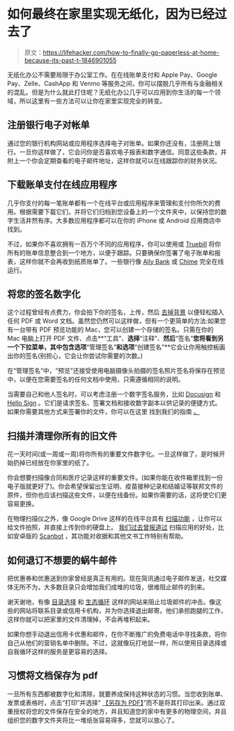# 如何最终在家里实现无纸化，因为已经过去了

> 原文：<https://lifehacker.com/how-to-finally-go-paperless-at-home-because-its-past-t-1846901055>

无纸化办公不需要局限于办公室工作。在在线账单支付和 Apple Pay、Google Pay、Zelle、CashApp 和 Venmo 等服务之间，你可以摆脱几乎所有与金融相关的混乱。但是为什么就此打住呢？无纸化办公几乎可以应用到你生活的每一个领域，所以这里有一些方法可以让你在家里实现完全的转变。



## 注册银行电子对帐单

通过您的银行机构网站或应用程序选择电子对账单。如果你还没有，注册网上银行。一旦你这样做了，它会问你是否喜欢电子报表和数字通信。同意这些条款，并附上一个你会定期查看的电子邮件地址，这样你就可以在线跟踪你的财务状况。

## 下载账单支付在线应用程序

几乎你支付的每一笔账单都有一个在线平台或应用程序来管理和支付你所欠的费用。根据需要下载它们，并将它们归档到您设备上的一个文件夹中，以保持您的数字生活井然有序。大多数应用程序都可以在你的 iPhone 或 Android 应用商店中找到。

不过，如果你不喜欢拥有一百万个不同的应用程序，你可以使用或 [Truebill](https://www.truebill.com/p/stop-losing-700-year?wpsrc=Google%20AdWords&wpcid=11905816460&wpsnetn=g&wpkwn=subscription%20tracker&wpkmatch=b&wpcrid=stop-losing-700-year&wpscid=112840113062&wpkwid=kwd-297035190689&utm_source=AdWords&utm_campaign=&utm_medium=&utm_content=stop-losing-700-year&utm_term=subscription%20tracker&gclid=CjwKCAjwv_iEBhASEiwARoemvOPKowJWBGhPlxkInkBP4g-lyp-UcuoBRDzBZD0O8I40t7_kHWDpjxoCGl8QAvD_BwE&wpcrn=stop-losing-700-year) 将你所有的账单信息整合到一个地方，以便于跟踪。只要确保你签署了电子账单和报表，这样你就不会再收到纸质账单了。一些银行像 [Ally Bank](https://www.ally.com/bank/online-savings-account/?CP=ppc-google-bkws-bank-ally-bank-exact-desktop&d=c&k=ally%20bank&m=e&c=764586464&ad=507876515666&ex=&geo=9004173&nt=g&source=Paid-Search-Web&gclid=CjwKCAjwv_iEBhASEiwARoemvCm5S-ksbFK9DWQ6gnHgjXFawaqPs3bP4BB5hYjj91F5nTgF1xMnFhoC0ksQAvD_BwE&gclsrc=aw.ds) 或 [Chime](https://www.chime.com/applyggv4-nhf/?keyword=chime%20bank&ad=gsearch_br_core_exact_pbc&ad_id=%7BAdId%7D&gclid=CjwKCAjwv_iEBhASEiwARoemvJjx8fOkXUJ1bDLzQ1v70T09WoO2erACNDiUP6rEWEf9npjbgEMhTRoCDWkQAvD_BwE) 完全在线运行。

## 将您的签名数字化

这个过程曾经有点费力，你会拍下你的签名，上传，然后 [去掉背景](https://lifehacker.com/the-complete-guide-to-going-paperless-5330558) 以便轻松插入任何 PDF 或 Word 文档。虽然您仍然可以这样做，但有一个更简单的方法:如果您有一台带有 PDF 预览功能的 Mac，您可以创建一个存储的签名。只需在你的 Mac 电脑上打开 PDF 文件、点击**“工具”、**选择**“注释”、**然后**“签名”**您将看到另一个下拉菜单，其中包含选项**“管理签名”**和选项**“创建签名”**它会让你用触控板画出你的签名(别担心，它会让你尝试你需要的次数。)

在“管理签名”中，“预览”还接受使用电脑摄像头拍摄的签名照片签名将保存在预览中，以便在您需要签名的任何文档中使用，只需遵循相同的说明。

当需要自己和他人签名时，可以考虑注册一个数字签名服务，比如 [Docusign](https://www.docusign.com/products/electronic-signature) 和 [Hello Sign](https://www.hellosign.com/features) 。它们是请求签名、签署文档和接收数字副本以供记录的便捷方式。如果你需要其他方式来签署你的文件，你可以在这里 找到我们的指南 [。](https://lifehacker.com/how-to-sign-documents-on-whatever-device-you-ve-got-1820442262)

## 扫描并清理你所有的旧文件

花一天时间(或一周或一周)将你所有的重要文件数字化。一旦这样做了，是时候开始扔掉已经放在你家里的纸了。

你会想要扫描像合同和医疗记录这样的重要文件。(如果你能在收件箱里找到一份电子版就更好了)。你会希望保留出生证明、疫苗接种记录和结婚证等联邦文件的原件，但你也应该扫描这些文件，以便在线备份。如果你需要的话，这将使它们更容易更换。

在物理扫描仪之外，像 Google Drive 这样的在线平台具有 [扫描功能](https://support.google.com/drive/answer/3145835?co=GENIE.Platform%3DAndroid&hl=en) ，让你可以给文件拍照，并直接上传到你的硬盘上。 [我们过去曾报道过](https://lifehacker.com/how-to-take-steps-toward-a-paperless-office-1823328014) 扫描应用的好处，比如安卓版的 [Scanbot](https://scanbot.io/) ，其功能对收据和其他文书工作特别有帮助。

## 如何退订不想要的蜗牛邮件

把优惠券和优惠送到你家曾经是真正有用的。现在简讯通过电子邮件发送，社交媒体无所不为，大多数目录只会增加我们成堆的垃圾，很难阻止邮件的到来。

谢天谢地，有像 [目录选择](https://www.catalogchoice.org/) 和 [生态循环](https://www.ecocycle.org/junkmail#:~:text=To%20eliminate%20credit%20card%20promotional,removal%20or%20a%20permanent%20removal.) 这样的网站来阻止垃圾邮件的冲击。像这些的网站将联系目录或信用卡机构，并为你选择退出邮寄。他们承担跑腿的工作，这样你就可以把家里的文件清理掉，不会再堆积起来。

如果你想手动退出信用卡优惠和邮件，在你不断推广的免费电话中寻找条款，将你自己从他们的营销名单中删除。不过，这就像玩打地鼠一样，所以使用目录选择或自我循环这样的服务是更容易的选择。

## 习惯将文档保存为 pdf

一旦所有东西都被数字化和清除，就要养成保持这种状态的习惯。当您收到账单、发票或表格时，点击“打印”并选择“ [【另存为 PDF】](https://lifehacker.com/the-complete-guide-to-going-paperless-5330558)”而不是将其打印出来。通过双重授权将您的文件保存在安全的地方，并且知道您的家中有更多的物理空间，并且组织您的数字文件夹将比一堆纸张容易得多，您就可以放心了。